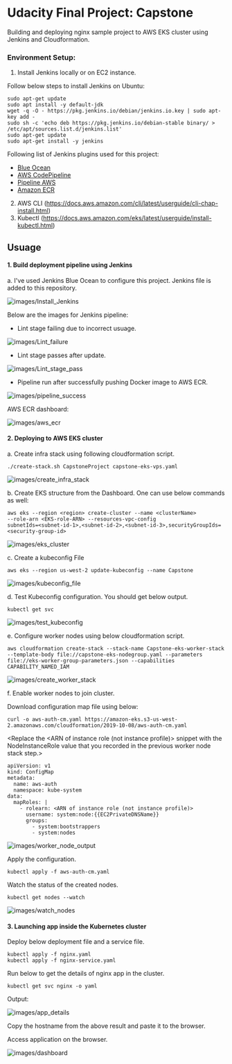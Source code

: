 # Udacity Final Project: Capstone

Building and deploying nginx sample project to AWS EKS cluster using Jenkins and Cloudformation.

### Environment Setup:

1. Install Jenkins locally or on EC2 instance.

Follow below steps to install Jenkins on Ubuntu:

```
sudo apt-get update
sudo apt install -y default-jdk
wget -q -O - https://pkg.jenkins.io/debian/jenkins.io.key | sudo apt-key add -
sudo sh -c 'echo deb https://pkg.jenkins.io/debian-stable binary/ > /etc/apt/sources.list.d/jenkins.list'
sudo apt-get update
sudo apt-get install -y jenkins
```

Following list of Jenkins plugins used for this project:

- [Blue Ocean](https://wiki.jenkins.io/display/JENKINS/Blue+Ocean+Plugin)
- [AWS CodePipeline](https://wiki.jenkins.io/display/JENKINS/AWS+CodePipeline+Plugin)
- [Pipeline AWS](https://wiki.jenkins.io/display/JENKINS/Pipeline+AWS+Plugin)
- [Amazon ECR](https://wiki.jenkins.io/display/JENKINS/Amazon+ECR)

2. AWS CLI (https://docs.aws.amazon.com/cli/latest/userguide/cli-chap-install.html)
3. Kubectl (https://docs.aws.amazon.com/eks/latest/userguide/install-kubectl.html)

## Usuage

#### 1. Build deployment pipeline using Jenkins

a. I've used Jenkins Blue Ocean to configure this project. Jenkins file is added to this repository.

![images/Install_Jenkins](images/Install_Jenkins.png)

Below are the images for Jenkins pipeline:

- Lint stage failing due to incorrect usuage.

![images/Lint_failure](images/Lint_stage_failure.png)

- Lint stage passes after update.

![images/Lint_stage_pass](images/Lint_stage_pass.png)

- Pipeline run after successfully pushing Docker image to AWS ECR.

![images/pipeline_success](images/pipeline_success.png)

AWS ECR dashboard:

![images/aws_ecr](images/aws_ecr.png)

#### 2. Deploying to AWS EKS cluster

a. Create infra stack using following cloudformation script.

```
./create-stack.sh CapstoneProject capstone-eks-vps.yaml
```
![images/create_infra_stack](images/create_infra_stack.png)

b. Create EKS structure from the Dashboard. One can use below commands as well:

```
aws eks --region <region> create-cluster --name <clusterName>
--role-arn <EKS-role-ARN> --resources-vpc-config
subnetIds=<subnet-id-1>,<subnet-id-2>,<subnet-id-3>,securityGroupIds=
<security-group-id>
```
![images/eks_cluster](images/eks_cluster.png)

c. Create a kubeconfig File

```
aws eks --region us-west-2 update-kubeconfig --name Capstone
```
![images/kubeconfig_file](images/kubeconfig_file.png)

d. Test Kubeconfig configuration. You should get below output.

```
kubectl get svc
```
![images/test_kubeconfig](images/test_kubeconfig.png)

e. Configure worker nodes using below cloudformation script.

```
aws cloudformation create-stack --stack-name Capstone-eks-worker-stack --template-body file://capstone-eks-nodegroup.yaml --parameters file://eks-worker-group-parameters.json --capabilities CAPABILITY_NAMED_IAM
```
![images/create_worker_stack](images/create_worker_stack.png)

f. Enable worker nodes to join cluster.

Download configuration map file using below:

```
curl -o aws-auth-cm.yaml https://amazon-eks.s3-us-west-2.amazonaws.com/cloudformation/2019-10-08/aws-auth-cm.yaml
```
<Replace the <ARN of instance role (not instance profile)> snippet with the NodeInstanceRole value that you recorded in the previous worker node stack step.>

```
apiVersion: v1
kind: ConfigMap
metadata:
  name: aws-auth
  namespace: kube-system
data:
  mapRoles: |
    - rolearn: <ARN of instance role (not instance profile)>
      username: system:node:{{EC2PrivateDNSName}}
      groups:
        - system:bootstrappers
        - system:nodes
 ```

![images/worker_node_output](images/worker_node_output.png)

Apply the configuration. 

```
kubectl apply -f aws-auth-cm.yaml
```
Watch the status of the created nodes.

```
kubectl get nodes --watch
```
![images/watch_nodes](images/watch_nodes.png)

#### 3. Launching app inside the Kubernetes cluster

Deploy below deployment file and a service file.

```
kubectl apply -f nginx.yaml
kubectl apply -f nginx-service.yaml
```

Run below to get the details of nginx app in the cluster.

```
kubectl get svc nginx -o yaml
```

Output:

![images/app_details](images/app_details.png)

Copy the hostname from the above result and paste it to the browser.

Access application on the browser.

![images/dashboard](images/dashboard.png)
